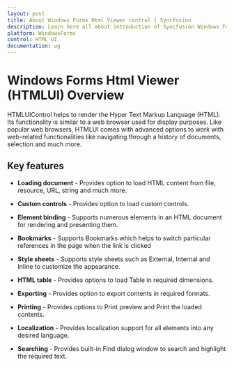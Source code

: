 ```yaml
---
layout: post
title: About Windows Forms Html Viewer control | Syncfusion
description: Learn here all about introduction of Syncfusion Windows Forms Html Viewer (HTMLUI) control, its elements and more details.
platform: WindowsForms
control: HTML UI
documentation: ug
---
```


# Windows Forms Html Viewer (HTMLUI) Overview

HTMLUIControl helps to render the Hyper Text Markup Language (HTML). Its functionality is similar to a web browser used for display purposes. Like popular web browsers, HTMLUI comes with advanced options to work with web-related functionalities like navigating through a history of documents, selection and much more.


## Key features

* **Loading document** - Provides option to load HTML content from file, resource, URL, string and much more. 

* **Custom controls** - Provides option to load custom controls.

* **Element binding** -  Supports numerous elements in an HTML document for rendering and presenting them.

* **Bookmarks** - Supports Bookmarks which helps to switch particular references in the page when the link is clicked

* **Style sheets** - Supports style sheets such as External, Internal and Inline to customize the appearance.

* **HTML table** - Provides options to load Table in required dimensions.

* **Exporting** - Provides option to export contents in required formats.

* **Printing** - Provides options to Print preview and Print the loaded contents.

* **Localization** - Provides localization support for all elements into any desired language.

* **Searching** - Provides built-in Find dialog window to search and highlight the required text. 